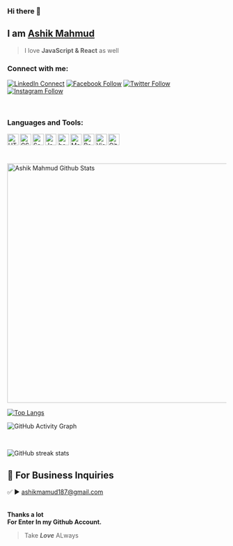 ### Hi there 👋
##  I am [Ashik Mahmud](https://ashik-mahmud.github.io/mission-2022/)
> I love **JavaScript & React** as well

### Connect with me:

[![LinkedIn Connect](https://img.shields.io/badge/%20-Connect-black?color=14171A&labelColor=212121&logo=linkedin&logoColor=ffffff)](https://www.linkedin.com/in/ashik-mahmud-1510421b0/)
[![Facebook Follow](https://img.shields.io/badge/%20-Follow-black?color=14171A&labelColor=1976d2&logo=facebook&logoColor=ffffff)](https://web.facebook.com/ashikmhamud.abir.7)
[![Twitter Follow](https://img.shields.io/badge/%20-Follow-black?color=14171A&labelColor=1976d2&logo=twitter&logoColor=ffffff)](https://twitter.com/AshikMa36093377)
[![Instagram Follow](https://img.shields.io/badge/%20-Follow-black?color=14171A&labelColor=1976d2&logo=instagram&logoColor=ffffff)](https://www.instagram.com/ashikmahmud187/)


<br />

### Languages and Tools:

<img align="left" alt="HTML5" width="26px" src="https://i.ibb.co/VSmHRkv/html.png" />

<img align="left" alt="CSS3" width="26px" src="https://i.ibb.co/g7xQSGY/css3.png" />

<img align="left" alt="Sass" width="26px" src="https://i.ibb.co/v3Sy8YW/scss.png" />

<img align="left" alt="JavaScript" width="26px" src="https://i.ibb.co/XLLvh3f/js.png" />

<img align="left" alt="bootstrap" width="26px" src="https://i.ibb.co/p4ynHSD/bootstrap.png" />

<img align="left" alt="Material-ui" width="26px" src="https://i.ibb.co/HThxRY8/material-ui.png" />

<img align="left" alt="React" width="26px" src="https://i.ibb.co/jD7j5Gv/react.png" />

<!-- <img align="left" alt="Node.js" width="26px" src="https://i.ibb.co/GF9MYQn/node.png" /> -->

<!-- <img align="left" alt="Express.js" width="26px" src="https://i.ibb.co/nrbPzJp/express.png" /> -->

<!-- <img align="left" alt="MongoDB" width="26px" src="https://i.ibb.co/f4pzGjH/mongodb.png" /> -->

<!-- <img align="left" alt="Git" width="26px" src="https://i.ibb.co/mhxBpgM/reactbootstrap.png" /> -->

<!-- <img align="left" alt="Git" width="26px" src="https://i.ibb.co/bby50xs/redux.png" /> -->

<!-- <img align="left" alt="Git" width="26px" src="https://i.ibb.co/CJJ43CK/spring.png" /> -->

<img align="left" alt="Visual Studio Code" width="26px" src="https://i.ibb.co/31qMkVQ/vscode.png" />

<img align="left" alt="Git" width="26px" src="https://i.ibb.co/7zs2TGW/git.png" />

<!-- <img align="left" alt="Git" width="26px" src="https://i.ibb.co/fXQQ273/c.png" /> -->

<br />

<br />

<br />
<br />
<img width="550px" alt="Ashik Mahmud Github Stats"  src="https://github-readme-stats.vercel.app/api?username=Ashik-Mahmud&show_icons=true"/>
<br>

[![Top Langs](https://github-readme-stats.vercel.app/api/top-langs/?username=Ashik-Mahmud)](https://github.com/anuraghazra/github-readme-stats)
<br>

![GitHub Activity Graph](https://activity-graph.herokuapp.com/graph?username=Ashik-Mahmud)  

<br>


![GitHub streak stats](https://github-readme-streak-stats.herokuapp.com/?user=Ashik-Mahmud)  


## 📧 For Business Inquiries 
✅  ► ashikmamud187@gmail.com <br><br><br>
**Thanks a lot <br>
For Enter In my Github Account.**
> Take ***Love*** ALways

